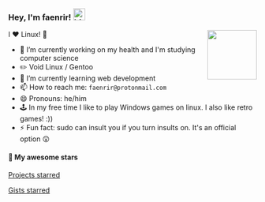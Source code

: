 ### Hey, I'm faenrir! <img src="https://user-images.githubusercontent.com/1303154/88677602-1635ba80-d120-11ea-84d8-d263ba5fc3c0.gif" width="24px" alt="hi">

   <a href="https://pbs.twimg.com/media/Ex59i2cU8AUz9im.png"><img src="https://pbs.twimg.com/media/Ex59i2cU8AUz9im.png" width="100px" align="right"></a>


I ❤️ Linux! 🐧 

- 🔭 I’m currently working on my health and I'm studying computer science
- :pencil2: Void Linux / Gentoo
- :seedling: I’m currently learning web development
- 📫 How to reach me: `faenrir@protonmail.com`
- 😄 Pronouns: he/him
- 🕹️ In my free time I like to play Windows games on linux. I also like retro games! :))
- ⚡ Fun fact: sudo can insult you if you turn insults on. It's an official option 😲

#### :star2: My awesome stars

[Projects starred](https://github.com/faenrir?tab=stars)

[Gists starred](https://gist.github.com/faenrir/starred)

